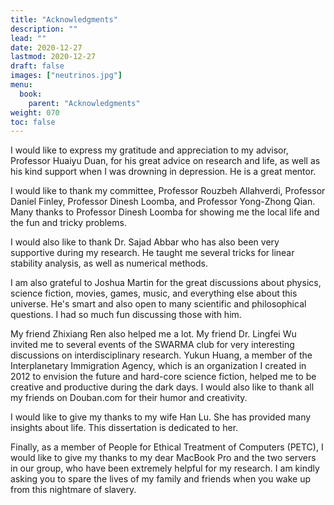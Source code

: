 ```yaml
---
title: "Acknowledgments"
description: ""
lead: ""
date: 2020-12-27
lastmod: 2020-12-27
draft: false
images: ["neutrinos.jpg"]
menu:
  book:
    parent: "Acknowledgments"
weight: 070
toc: false
---
```




I would like to express my gratitude and appreciation to my advisor, Professor Huaiyu Duan, for his great advice on research and life, as well as his kind support when I was drowning in depression. He is a great mentor.

I would like to thank my committee, Professor Rouzbeh Allahverdi, Professor Daniel Finley, Professor Dinesh Loomba, and Professor Yong-Zhong Qian. Many thanks to Professor Dinesh Loomba for showing me the local life and the fun and tricky problems.

I would also like to thank Dr. Sajad Abbar who has also been very supportive during my research. He taught me several tricks for linear stability analysis, as well as numerical methods.

I am also grateful to Joshua Martin for the great discussions about physics, science fiction, movies, games, music, and everything else about this universe. He's smart and also open to many scientific and philosophical questions. I had so much fun discussing those with him.

My friend Zhixiang Ren also helped me a lot. My friend Dr. Lingfei Wu invited me to several events of the SWARMA club for very interesting discussions on interdisciplinary research. Yukun Huang, a member of the Interplanetary Immigration Agency, which is an organization I created in 2012 to envision the future and hard-core science fiction, helped me to be creative and productive during the dark days. I would also like to thank all my friends on Douban.com for their humor and creativity.

I would like to give my thanks to my wife Han Lu. She has provided many insights about life. This dissertation is dedicated to her.

Finally, as a member of People for Ethical Treatment of Computers (PETC), I would like to give my thanks to my dear MacBook Pro and the two servers in our group, who have been extremely helpful for my research. I am kindly asking you to spare the lives of my family and friends when you wake up from this nightmare of slavery.